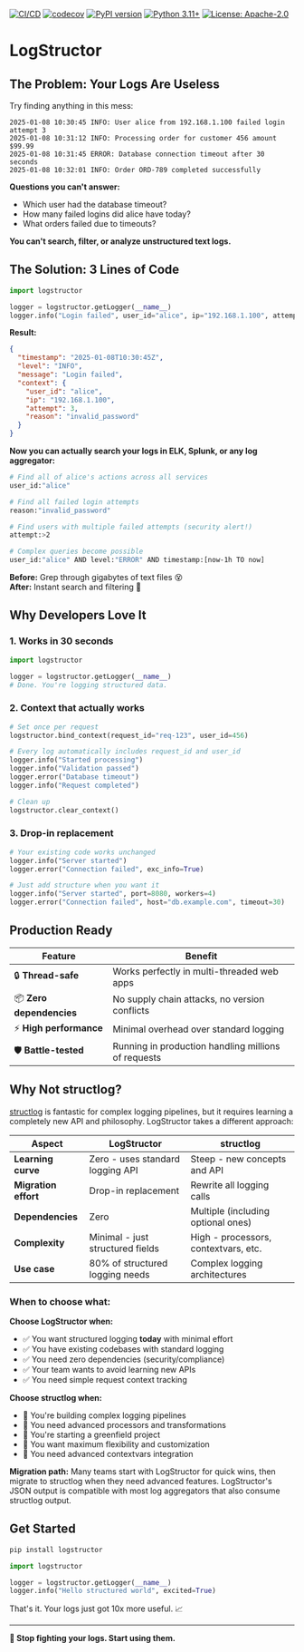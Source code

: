 [![CI/CD](https://github.com/flitzpiepe93/logstructor/actions/workflows/ci.yml/badge.svg)](https://github.com/flitzpiepe93/logstructor/actions/workflows/ci.yml)
[![codecov](https://codecov.io/gh/flitzpiepe93/logstructor/graph/badge.svg?token=XXL7PN059H)](https://codecov.io/gh/flitzpiepe93/logstructor)
[![PyPI version](https://badge.fury.io/py/logstructor.svg)](https://pypi.org/project/logstructor/)
[![Python 3.11+](https://img.shields.io/badge/python-3.11+-blue.svg)](https://www.python.org/downloads/)
[![License: Apache-2.0](https://img.shields.io/badge/License-Apache_2.0-blue.svg)](LICENSE)

# LogStructor

## The Problem: Your Logs Are Useless

Try finding anything in this mess:

```
2025-01-08 10:30:45 INFO: User alice from 192.168.1.100 failed login attempt 3
2025-01-08 10:31:12 INFO: Processing order for customer 456 amount $99.99
2025-01-08 10:31:45 ERROR: Database connection timeout after 30 seconds
2025-01-08 10:32:01 INFO: Order ORD-789 completed successfully
```

**Questions you can't answer:**

- Which user had the database timeout?
- How many failed logins did alice have today?
- What orders failed due to timeouts?

**You can't search, filter, or analyze unstructured text logs.**

## The Solution: 3 Lines of Code

```python
import logstructor

logger = logstructor.getLogger(__name__)
logger.info("Login failed", user_id="alice", ip="192.168.1.100", attempt=3, reason="invalid_password")
```

**Result:**

```json
{
  "timestamp": "2025-01-08T10:30:45Z",
  "level": "INFO",
  "message": "Login failed",
  "context": {
    "user_id": "alice",
    "ip": "192.168.1.100",
    "attempt": 3,
    "reason": "invalid_password"
  }
}
```

**Now you can actually search your logs in ELK, Splunk, or any log aggregator:**

```bash
# Find all of alice's actions across all services
user_id:"alice"

# Find all failed login attempts
reason:"invalid_password"

# Find users with multiple failed attempts (security alert!)
attempt:>2

# Complex queries become possible
user_id:"alice" AND level:"ERROR" AND timestamp:[now-1h TO now]
```

**Before:** Grep through gigabytes of text files 😵  
**After:** Instant search and filtering 🚀

## Why Developers Love It

### 1. Works in 30 seconds

```python
import logstructor

logger = logstructor.getLogger(__name__)
# Done. You're logging structured data.
```

### 2. Context that actually works

```python
# Set once per request
logstructor.bind_context(request_id="req-123", user_id=456)

# Every log automatically includes request_id and user_id
logger.info("Started processing")
logger.info("Validation passed")
logger.error("Database timeout")
logger.info("Request completed")

# Clean up
logstructor.clear_context()
```

### 3. Drop-in replacement

```python
# Your existing code works unchanged
logger.info("Server started")
logger.error("Connection failed", exc_info=True)

# Just add structure when you want it
logger.info("Server started", port=8080, workers=4)
logger.error("Connection failed", host="db.example.com", timeout=30)
```

## Production Ready

| Feature                  | Benefit                                             |
| ------------------------ | --------------------------------------------------- |
| 🔒 **Thread-safe**       | Works perfectly in multi-threaded web apps          |
| 📦 **Zero dependencies** | No supply chain attacks, no version conflicts       |
| ⚡ **High performance**  | Minimal overhead over standard logging              |
| 🛡️ **Battle-tested**     | Running in production handling millions of requests |

## Why Not structlog?

[structlog](https://www.structlog.org/) is fantastic for complex logging pipelines, but it requires learning a completely new API and philosophy. LogStructor takes a different approach:

| Aspect               | LogStructor                      | structlog                            |
| -------------------- | -------------------------------- | ------------------------------------ |
| **Learning curve**   | Zero - uses standard logging API | Steep - new concepts and API         |
| **Migration effort** | Drop-in replacement              | Rewrite all logging calls            |
| **Dependencies**     | Zero                             | Multiple (including optional ones)   |
| **Complexity**       | Minimal - just structured fields | High - processors, contextvars, etc. |
| **Use case**         | 80% of structured logging needs  | Complex logging architectures        |

### When to choose what:

**Choose LogStructor when:**

- ✅ You want structured logging **today** with minimal effort
- ✅ You have existing codebases with standard logging
- ✅ You need zero dependencies (security/compliance)
- ✅ Your team wants to avoid learning new APIs
- ✅ You need simple request context tracking

**Choose structlog when:**

- 🔧 You're building complex logging pipelines
- 🔧 You need advanced processors and transformations
- 🔧 You're starting a greenfield project
- 🔧 You want maximum flexibility and customization
- 🔧 You need advanced contextvars integration

**Migration path:** Many teams start with LogStructor for quick wins, then migrate to structlog when they need advanced features. LogStructor's JSON output is compatible with most log aggregators that also consume structlog output.

## Get Started

```bash
pip install logstructor
```

```python
import logstructor

logger = logstructor.getLogger(__name__)
logger.info("Hello structured world", excited=True)
```

That's it. Your logs just got 10x more useful. 📈

---

**🚀 Stop fighting your logs. Start using them.**
